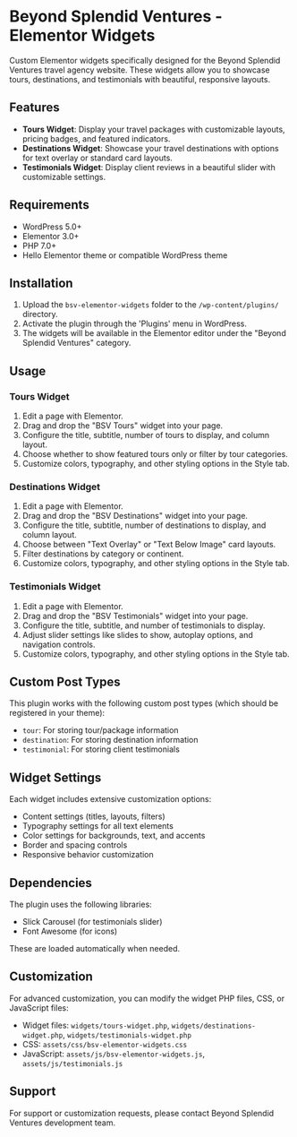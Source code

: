 # Beyond Splendid Ventures - Elementor Widgets

Custom Elementor widgets specifically designed for the Beyond Splendid Ventures travel agency website. These widgets allow you to showcase tours, destinations, and testimonials with beautiful, responsive layouts.

## Features

- **Tours Widget**: Display your travel packages with customizable layouts, pricing badges, and featured indicators.
- **Destinations Widget**: Showcase your travel destinations with options for text overlay or standard card layouts.
- **Testimonials Widget**: Display client reviews in a beautiful slider with customizable settings.

## Requirements

- WordPress 5.0+
- Elementor 3.0+
- PHP 7.0+
- Hello Elementor theme or compatible WordPress theme

## Installation

1. Upload the `bsv-elementor-widgets` folder to the `/wp-content/plugins/` directory.
2. Activate the plugin through the 'Plugins' menu in WordPress.
3. The widgets will be available in the Elementor editor under the "Beyond Splendid Ventures" category.

## Usage

### Tours Widget

1. Edit a page with Elementor.
2. Drag and drop the "BSV Tours" widget into your page.
3. Configure the title, subtitle, number of tours to display, and column layout.
4. Choose whether to show featured tours only or filter by tour categories.
5. Customize colors, typography, and other styling options in the Style tab.

### Destinations Widget

1. Edit a page with Elementor.
2. Drag and drop the "BSV Destinations" widget into your page.
3. Configure the title, subtitle, number of destinations to display, and column layout.
4. Choose between "Text Overlay" or "Text Below Image" card layouts.
5. Filter destinations by category or continent.
6. Customize colors, typography, and other styling options in the Style tab.

### Testimonials Widget

1. Edit a page with Elementor.
2. Drag and drop the "BSV Testimonials" widget into your page.
3. Configure the title, subtitle, and number of testimonials to display.
4. Adjust slider settings like slides to show, autoplay options, and navigation controls.
5. Customize colors, typography, and other styling options in the Style tab.

## Custom Post Types

This plugin works with the following custom post types (which should be registered in your theme):

- `tour`: For storing tour/package information
- `destination`: For storing destination information
- `testimonial`: For storing client testimonials

## Widget Settings

Each widget includes extensive customization options:

- Content settings (titles, layouts, filters)
- Typography settings for all text elements
- Color settings for backgrounds, text, and accents
- Border and spacing controls
- Responsive behavior customization

## Dependencies

The plugin uses the following libraries:

- Slick Carousel (for testimonials slider)
- Font Awesome (for icons)

These are loaded automatically when needed.

## Customization

For advanced customization, you can modify the widget PHP files, CSS, or JavaScript files:

- Widget files: `widgets/tours-widget.php`, `widgets/destinations-widget.php`, `widgets/testimonials-widget.php`
- CSS: `assets/css/bsv-elementor-widgets.css`
- JavaScript: `assets/js/bsv-elementor-widgets.js`, `assets/js/testimonials.js`

## Support

For support or customization requests, please contact Beyond Splendid Ventures development team.